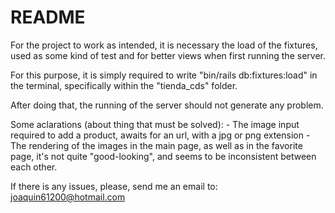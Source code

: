 # README

For the project to work as intended, it is necessary the load of the fixtures, used as some kind of test
and for better views when first running the server.

For this purpose, it is simply required to write "bin/rails db:fixtures:load" in the terminal, specifically 
within the "tienda_cds" folder.

After doing that, the running of the server should not generate any problem.

Some aclarations (about thing that must be solved):
	- The image input required to add a product, awaits for an url, with a jpg or png 
	extension
	- The rendering of the images in the main page, as well as in the favorite page,
	it's not quite "good-looking", and seems to be inconsistent between each other. 

If there is any issues, please, send me an email to: joaquin61200@hotmail.com
